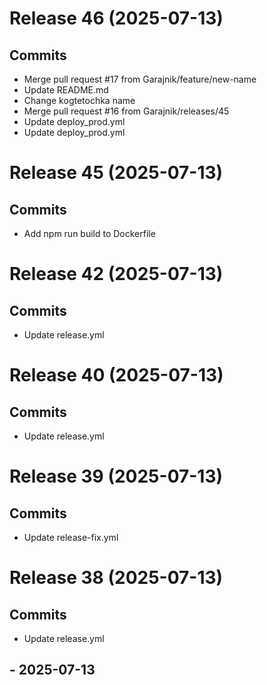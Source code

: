 # Release 46 (2025-07-13)

## Commits
- Merge pull request #17 from Garajnik/feature/new-name
- Update README.md
- Change kogtetochka name
- Merge pull request #16 from Garajnik/releases/45
- Update deploy_prod.yml
- Update deploy_prod.yml

# Release 45 (2025-07-13)

## Commits
- Add npm run build to Dockerfile

# Release 42 (2025-07-13)

## Commits
- Update release.yml

# Release 40 (2025-07-13)

## Commits
- Update release.yml

# Release 39 (2025-07-13)

## Commits
- Update release-fix.yml

# Release 38 (2025-07-13)

## Commits
- Update release.yml

##  - 2025-07-13


